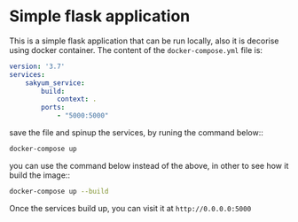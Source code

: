 # Simple flask application

This is a simple flask application that can be run locally, also it is decorise using docker container. The content of the `docker-compose.yml` file is:

```yml
version: '3.7'
services:
    sakyum_service:
        build:
            context: .
        ports:
            - "5000:5000"
```

save the file and spinup the services, by runing the command below::

```sh
docker-compose up
```

you can use the command below instead of the above, in other to see how it build the image::

```sh
docker-compose up --build
```

Once the services build up, you can visit it at `http://0.0.0.0:5000`
